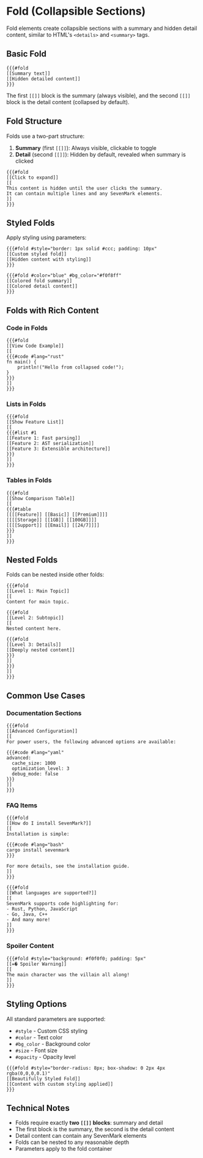 # Fold (Collapsible Sections)

<div v-pre>

Fold elements create collapsible sections with a summary and hidden detail content, similar to HTML's `<details>` and `<summary>` tags.

## Basic Fold

```sevenmark
{{{#fold
[[Summary text]]
[[Hidden detailed content]]
}}}
```

The first `[[]]` block is the summary (always visible), and the second `[[]]` block is the detail content (collapsed by default).

## Fold Structure

Folds use a two-part structure:

1. **Summary** (first `[[]]`): Always visible, clickable to toggle
2. **Detail** (second `[[]]`): Hidden by default, revealed when summary is clicked

```sevenmark
{{{#fold
[[Click to expand]]
[[
This content is hidden until the user clicks the summary.
It can contain multiple lines and any SevenMark elements.
]]
}}}
```

## Styled Folds

Apply styling using parameters:

```sevenmark
{{{#fold #style="border: 1px solid #ccc; padding: 10px"
[[Custom styled fold]]
[[Hidden content with styling]]
}}}

{{{#fold #color="blue" #bg_color="#f0f8ff"
[[Colored fold summary]]
[[Colored detail content]]
}}}
```

## Folds with Rich Content

### Code in Folds

```sevenmark
{{{#fold
[[View Code Example]]
[[
{{{#code #lang="rust"
fn main() {
    println!("Hello from collapsed code!");
}
}}}
]]
}}}
```

### Lists in Folds

```sevenmark
{{{#fold
[[Show Feature List]]
[[
{{{#list #1
[[Feature 1: Fast parsing]]
[[Feature 2: AST serialization]]
[[Feature 3: Extensible architecture]]
}}}
]]
}}}
```

### Tables in Folds

```sevenmark
{{{#fold
[[Show Comparison Table]]
[[
{{{#table
[[[[Feature]] [[Basic]] [[Premium]]]]
[[[[Storage]] [[1GB]] [[100GB]]]]
[[[[Support]] [[Email]] [[24/7]]]]
}}}
]]
}}}
```

## Nested Folds

Folds can be nested inside other folds:

```sevenmark
{{{#fold
[[Level 1: Main Topic]]
[[
Content for main topic.

{{{#fold
[[Level 2: Subtopic]]
[[
Nested content here.

{{{#fold
[[Level 3: Details]]
[[Deeply nested content]]
}}}
]]
}}}
]]
}}}
```

## Common Use Cases

### Documentation Sections

```sevenmark
{{{#fold
[[Advanced Configuration]]
[[
For power users, the following advanced options are available:

{{{#code #lang="yaml"
advanced:
  cache_size: 1000
  optimization_level: 3
  debug_mode: false
}}}
]]
}}}
```

### FAQ Items

```sevenmark
{{{#fold
[[How do I install SevenMark?]]
[[
Installation is simple:

{{{#code #lang="bash"
cargo install sevenmark
}}}

For more details, see the installation guide.
]]
}}}

{{{#fold
[[What languages are supported?]]
[[
SevenMark supports code highlighting for:
- Rust, Python, JavaScript
- Go, Java, C++
- And many more!
]]
}}}
```

### Spoiler Content

```sevenmark
{{{#fold #style="background: #f0f0f0; padding: 5px"
[[=� Spoiler Warning]]
[[
The main character was the villain all along!
]]
}}}
```

## Styling Options

All standard parameters are supported:

- `#style` - Custom CSS styling
- `#color` - Text color
- `#bg_color` - Background color
- `#size` - Font size
- `#opacity` - Opacity level

```sevenmark
{{{#fold #style="border-radius: 8px; box-shadow: 0 2px 4px rgba(0,0,0,0.1)"
[[Beautifully Styled Fold]]
[[Content with custom styling applied]]
}}}
```

## Technical Notes

- Folds require exactly **two `[[]]` blocks**: summary and detail
- The first block is the summary, the second is the detail content
- Detail content can contain any SevenMark elements
- Folds can be nested to any reasonable depth
- Parameters apply to the fold container

</div>